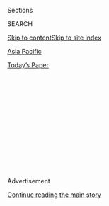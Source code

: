 <div id="app">

<div>

<div>

<div>

<div class="NYTAppHideMasthead css-1q2w90k e1suatyy0">

<div class="section css-ui9rw0 e1suatyy2">

<div class="css-eph4ug er09x8g0">

<div class="css-6n7j50">

</div>

<span class="css-1dv1kvn">Sections</span>

<div class="css-10488qs">

<span class="css-1dv1kvn">SEARCH</span>

</div>

[Skip to content](#site-content)[Skip to site index](#site-index)

</div>

<div id="masthead-section-label" class="css-1wr3we4 eaxe0e00">

[Asia
Pacific](https://www.nytimes.com/section/world/asia)

</div>

<div class="css-10698na e1huz5gh0">

</div>

</div>

<div id="masthead-bar-one" class="section hasLinks css-15hmgas e1csuq9d3">

<div class="css-uqyvli e1csuq9d0">

</div>

<div class="css-1uqjmks e1csuq9d1">

</div>

<div class="css-9e9ivx">

[](https://myaccount.nytimes.com/auth/login?response_type=cookie&client_id=vi)

</div>

<div class="css-1bvtpon e1csuq9d2">

[Today’s
Paper](https://www.nytimes.com/section/todayspaper)

</div>

</div>

</div>

</div>

<div data-aria-hidden="false">

<div id="site-content" data-role="main">

<div>

<div class="css-1aor85t" style="opacity:0.000000001;z-index:-1;visibility:hidden">

<div class="css-1hqnpie">

<div class="css-epjblv">

<span class="css-17xtcya">[Asia
Pacific](/section/world/asia)</span><span class="css-x15j1o">|</span><span class="css-fwqvlz">China
and India Brawl at 14,000 Feet Along the
Border</span>

</div>

<div class="css-k008qs">

<div class="css-1iwv8en">

<span class="css-18z7m18"></span>

<div>

</div>

</div>

<span class="css-1n6z4y">https://nyti.ms/2ySscR2</span>

<div class="css-1705lsu">

<div class="css-4xjgmj">

<div class="css-4skfbu" data-role="toolbar" data-aria-label="Social Media Share buttons, Save button, and Comments Panel with current comment count" data-testid="share-tools">

  - 
  - 
  - 
  - 
    
    <div class="css-6n7j50">
    
    </div>

  - 

</div>

</div>

</div>

</div>

</div>

</div>

<div id="NYT_TOP_BANNER_REGION" class="css-13pd83m">

</div>

<div id="top-wrapper" class="css-1sy8kpn">

<div id="top-slug" class="css-l9onyx">

Advertisement

</div>

[Continue reading the main
story](#after-top)

<div class="ad top-wrapper" style="text-align:center;height:100%;display:block;min-height:250px">

<div id="top" class="place-ad" data-position="top" data-size-key="top">

</div>

</div>

<div id="after-top">

</div>

</div>

<div>

<div id="sponsor-wrapper" class="css-1hyfx7x">

<div id="sponsor-slug" class="css-19vbshk">

Supported by

</div>

[Continue reading the main
story](#after-sponsor)

<div id="sponsor" class="ad sponsor-wrapper" style="text-align:center;height:100%;display:block">

</div>

<div id="after-sponsor">

</div>

</div>

<div class="css-186x18t">

</div>

<div class="css-1vkm6nb ehdk2mb0">

# China and India Brawl at 14,000 Feet Along the Border

</div>

As China projects its power across Asia, and along the disputed
India-China border in the Himalayas, India is feeling surrounded. Both
sides insist they don’t want a war, but thousands of troops have been
sent.

<div class="css-79elbk" data-testid="photoviewer-wrapper">

<div class="css-z3e15g" data-testid="photoviewer-wrapper-hidden">

</div>

<div class="css-1a48zt4 ehw59r15" data-testid="photoviewer-children">

![<span class="css-16f3y1r e13ogyst0" data-aria-hidden="true">An Indian
military officer on patrol in Ladakh, India, in
August.</span><span class="css-cnj6d5 e1z0qqy90" itemprop="copyrightHolder"><span class="css-1ly73wi e1tej78p0">Credit...</span><span><span>Paula
Bronstein/Getty
Images</span></span></span>](https://static01.nyt.com/images/2020/05/31/world/30india-china-border-top/merlin_160161276_6aa98d55-c96e-454d-aebe-41cd311cc0a1-articleLarge.jpg?quality=75&auto=webp&disable=upscale)

</div>

</div>

<div class="css-18e8msd">

<div class="css-pdw9fk epjyd6m0">

<div class="css-1txwxcy ey68jwv0" data-aria-hidden="true">

[![Jeffrey
Gettleman](https://static01.nyt.com/images/2018/10/10/multimedia/author-jeffrey-gettleman/author-jeffrey-gettleman-thumbLarge.png
"Jeffrey Gettleman")](https://www.nytimes.com/by/jeffrey-gettleman)[![Steven
Lee
Myers](https://static01.nyt.com/images/2018/10/15/multimedia/author-steven-lee-myers/author-steven-lee-myers-thumbLarge.png
"Steven Lee Myers")](https://www.nytimes.com/by/steven-lee-myers)

</div>

<div class="css-1baulvz">

By [<span class="css-1baulvz" itemprop="name">Jeffrey
Gettleman</span>](https://www.nytimes.com/by/jeffrey-gettleman) and
[<span class="css-1baulvz last-byline" itemprop="name">Steven Lee
Myers</span>](https://www.nytimes.com/by/steven-lee-myers)

</div>

</div>

  - 
    
    <div class="css-ld3wwf e16638kd2">
    
    Published May 30, 2020Updated July 11,
    2020
    
    </div>

  - 
    
    <div class="css-4xjgmj">
    
    <div class="css-pvvomx" data-role="toolbar" data-aria-label="Social Media Share buttons, Save button, and Comments Panel with current comment count" data-testid="share-tools">
    
      - 
      - 
      - 
      - 
        
        <div class="css-6n7j50">
        
        </div>
    
      - 
    
    </div>
    
    </div>

</div>

<div class="css-mdjrty">

[阅读简体中文版](https://cn.nytimes.com/world/20200603/india-china-border/ "Read in Simplified Chinese")[閱讀繁體中文版](https://cn.nytimes.com/world/20200603/india-china-border/zh-hant "Read in Traditional Chinese")

</div>

</div>

<div class="section meteredContent css-1r7ky0e" name="articleBody" itemprop="articleBody">

<div class="css-1fanzo5 StoryBodyCompanionColumn">

<div class="css-53u6y8">

NEW DELHI — High in the Himalayas, an enormous fistfight erupted in
early May between the soldiers of [China and
India](https://www.nytimes.com/2020/06/18/world/asia/india-china-border.html).
Brawls at 14,000 feet along their inhospitable and disputed frontier are
not terribly unusual, but what happened next was.

A few days later, Chinese troops confronted Indian soldiers again, this
time at several other remote border points in the Himalayas, some more
than 1,000 miles apart. Since then both armies have rushed in thousands
of reinforcements. Indian analysts say that China has beefed up its
forces with dump trucks, excavators, troop carriers, artillery and
armored vehicles and that China is now occupying Indian territory.

No shots have been fired, as the de facto border code dictates, but the
soldiers have fought fiercely with rocks, wooden clubs and their hands
in a handful of clashes. In one melee at the glacial lake Pangong Tso,
several Indian troops were hurt badly enough that they had to be
evacuated by helicopter, and Indian analysts said Chinese troops were
injured as well.

</div>

</div>

<div class="css-1fanzo5 StoryBodyCompanionColumn">

<div class="css-53u6y8">

Nobody thinks China and India are about to go to war. But the escalating
buildup has turned into their most serious confrontation since 2017 and
may be a sign of more trouble to come as the world’s two most populous
countries increasingly bump up against each other in one of the bleakest
and most remote borderlands on
earth.

</div>

</div>

<div id="china-india-border-map" class="section interactive-content interactive-size-scoop css-1yis4ty" data-id="100000007165222">

<div class="css-17ih8de interactive-body" data-sourceid="100000007165222">

<div id="g-india_china_conflicts-box" class="ai2html">

<div id="g-india_china_conflicts-1200" class="g-artboard" style="width:1200px; height:845px;" data-aspect-ratio="1.42" data-min-width="1200">

<div style="">

</div>

![](data:image/gif;base64,R0lGODlhCgAKAIAAAB8fHwAAACH5BAEAAAAALAAAAAAKAAoAAAIIhI+py+0PYysAOw==)

<div id="g-ai0-1" class="g-disputed_label g-aiAbs" style="top:5.5621%;left:33.9829%;width:12.6667%;">

Line of
Actual

Control

</div>

<div id="g-ai0-2" class="g-country_labels g-aiAbs g-aiPointText" style="top:6.8931%;margin-top:-8.2px;left:92.5532%;margin-left:-34px;width:68px;">

CHINA

</div>

<div id="g-ai0-3" class="g-country_labels g-aiAbs g-aiPointText" style="top:9.4967%;margin-top:-8.2px;left:82.296%;margin-left:-46.5px;width:93px;">

PAKISTAN

</div>

<div id="g-ai0-4" class="g-conflict_labels g-aiAbs g-aiPointText" style="top:9.8537%;margin-top:-9.3px;left:14.4754%;margin-left:-82px;width:164px;">

Diamer Bhasha
dam

</div>

<div id="g-ai0-5" class="g-country_labels g-aiAbs g-aiPointText" style="top:11.1625%;margin-top:-10.3px;left:27.9222%;margin-left:-38px;width:76px;">

CHINA

</div>

<div id="g-ai0-6" class="g-country_labels g-aiAbs g-aiPointText" style="transform: matrix(0.9276,0.3737,-0.3737,0.9276,0,0);transform-origin: 50% 56.0629385120933%;-webkit-transform: matrix(0.9276,0.3737,-0.3737,0.9276,0,0);-webkit-transform-origin: 50% 56.0629385120933%;-ms-transform: matrix(0.9276,0.3737,-0.3737,0.9276,0,0);-ms-transform-origin: 50% 56.0629385120933%;top:12.3369%;margin-top:-8.2px;left:92.0154%;margin-left:-34.5px;width:69px;">

NEPAL

</div>

<div id="g-ai0-7" class="g-label-test g-aiAbs g-aiPointText" style="top:16.7201%;margin-top:-27.3px;left:23.0335%;margin-left:-81.5px;width:163px;">

GILGIT-

BALTISTAN

Controlled by
Pakistan

</div>

<div id="g-ai0-8" class="g-country_labels g-aiAbs g-aiPointText" style="top:16.479%;margin-top:-9.2px;left:89.6147%;margin-left:-55px;width:110px;">

Area of
detail

</div>

<div id="g-ai0-9" class="g-disputed_label g-aiAbs g-aiPointText" style="top:17.7846%;margin-top:-19.3px;left:49.4587%;width:155px;">

Disputed borders

or cease-fire
lines

</div>

<div id="g-ai0-10" class="g-country_labels g-aiAbs g-aiPointText" style="top:18.8548%;margin-top:-10.3px;left:41.2601%;margin-left:-38px;width:76px;">

CHINA

</div>

<div id="g-ai0-11" class="g-country_labels g-aiAbs g-aiPointText" style="top:21.2126%;margin-top:-8.2px;left:87.2177%;margin-left:-31.5px;width:63px;">

INDIA

</div>

<div id="g-ai0-12" class="g-conflict_labels g-aiAbs g-aiPointText" style="top:22.7531%;margin-top:-10.3px;left:37.2921%;width:119px;">

Galwan
Valley

</div>

<div id="g-ai0-13" class="g-_Layer_ g-aiAbs g-aiPointText" style="top:27.4893%;margin-top:-9.3px;left:24.26%;margin-left:-70px;width:140px;">

Controlled by
India

</div>

<div id="g-ai0-14" class="g-water_labels g-aiAbs g-aiPointText" style="top:29.4154%;margin-top:-14.6px;left:94.2305%;margin-left:-28px;width:56px;">

Bay
of

Bengal

</div>

<div id="g-ai0-15" class="g-conflict_labels g-aiAbs g-aiPointText" style="top:31.7472%;margin-top:-9.3px;left:40.7122%;width:110px;">

Pangong
Tso

</div>

<div id="g-ai0-16" class="g-water_labels g-aiAbs g-aiPointText" style="top:32.6106%;margin-top:-14.6px;left:81.8754%;margin-left:-31px;width:62px;">

Arabian

Sea

</div>

<div id="g-ai0-17" class="g-country_labels g-aiAbs g-aiPointText" style="top:33.2846%;margin-top:-18.3px;left:21.6389%;margin-left:-71px;width:142px;">

JAMMU

AND
KASHMIR

</div>

<div id="g-ai0-18" class="g-country_labels g-aiAbs g-aiPointText" style="top:32.2195%;margin-top:-9.3px;left:33.8162%;margin-left:-44.5px;width:89px;">

LADAKH

</div>

<div id="g-ai0-19" class="g-country_labels g-aiAbs g-aiPointText" style="top:38.1447%;margin-top:-10.3px;left:61.6368%;margin-left:-38px;width:76px;">

CHINA

</div>

<div id="g-ai0-20" class="g-country_labels g-aiAbs g-aiPointText" style="top:39.5649%;margin-top:-10.3px;left:42.324%;margin-left:-34.5px;width:69px;">

CHINA

</div>

<div id="g-ai0-21" class="g-country_labels g-aiAbs g-aiPointText" style="top:45.482%;margin-top:-10.3px;left:7.248%;margin-left:-53px;width:106px;">

PAKISTAN

</div>

<div id="g-ai0-22" class="g-conflict_labels g-aiAbs g-aiPointText" style="top:58.4927%;margin-top:-18.3px;left:50.6051%;margin-left:-41px;width:82px;">

Lipulekh

Pass

</div>

<div id="g-ai0-23" class="g-country_labels g-aiAbs g-aiPointText" style="top:70.5708%;margin-top:-10.3px;left:31.3018%;margin-left:-35px;width:70px;">

INDIA

</div>

<div id="g-ai0-24" class="g-conflict_labels g-aiAbs g-aiPointText" style="top:77.3093%;margin-top:-9.3px;left:90.991%;margin-left:-39.5px;width:79px;">

Naku
La

</div>

<div id="g-ai0-25" class="g-country_labels g-aiAbs g-aiPointText" style="top:79.6832%;margin-top:-10.3px;left:66.5271%;margin-left:-38.5px;width:77px;">

NEPAL

</div>

<div id="g-ai0-26" class="g-country_labels g-aiAbs g-aiPointText" style="top:86.9022%;margin-top:-10.3px;left:96.7575%;margin-left:-46.5px;width:93px;">

BHUTAN

</div>

<div id="g-ai0-27" class="g-country_labels g-aiAbs g-aiPointText" style="top:94.9494%;margin-top:-10.3px;left:2.4509%;width:93px;">

100
miles

</div>

<div id="g-ai0-28" class="g-country_labels g-aiAbs g-aiPointText" style="top:97.7897%;margin-top:-10.3px;left:93.932%;margin-left:-69.5px;width:139px;">

BANGLADESH

</div>

</div>

<div id="g-india_china_conflicts-900" class="g-artboard" style="width:900px; height:633.750000000007px;" data-aspect-ratio="1.42" data-min-width="900" data-max-width="1199">

<div style="">

</div>

![](data:image/gif;base64,R0lGODlhCgAKAIAAAB8fHwAAACH5BAEAAAAALAAAAAAKAAoAAAIIhI+py+0PYysAOw==)

<div id="g-ai1-1" class="g-disputed_label g-aiAbs" style="top:2.3669%;left:33.6819%;width:16.8889%;">

Line of
Actual

Control

</div>

<div id="g-ai1-2" class="g-conflict_labels g-aiAbs g-aiPointText" style="top:9.4302%;margin-top:-9.8px;left:14.5745%;margin-left:-82px;width:164px;">

Diamer Bhasha
dam

</div>

<div id="g-ai1-3" class="g-country_labels_copy g-aiAbs g-aiPointText" style="top:9.1909%;margin-top:-8.2px;left:90.0581%;margin-left:-34px;width:68px;">

CHINA

</div>

<div id="g-ai1-4" class="g-country_labels g-aiAbs g-aiPointText" style="top:10.8506%;margin-top:-8.8px;left:27.9905%;margin-left:-33.5px;width:67px;">

CHINA

</div>

<div id="g-ai1-5" class="g-country_labels_copy g-aiAbs g-aiPointText" style="top:12.6622%;margin-top:-8.2px;left:76.3819%;margin-left:-46.5px;width:93px;">

PAKISTAN

</div>

<div id="g-ai1-6" class="g-label-test g-aiAbs g-aiPointText" style="top:16.5093%;margin-top:-21.6px;left:23.4336%;margin-left:-67.5px;width:135px;">

GILGIT-

BALTISTAN

Controlled by
Pakistan

</div>

<div id="g-ai1-7" class="g-country_labels_copy g-aiAbs g-aiPointText" style="transform: matrix(0.9276,0.3737,-0.3737,0.9276,0,0);transform-origin: 50% 56.0627590290112%;-webkit-transform: matrix(0.9276,0.3737,-0.3737,0.9276,0,0);-webkit-transform-origin: 50% 56.0627590290112%;-ms-transform: matrix(0.9276,0.3737,-0.3737,0.9276,0,0);-ms-transform-origin: 50% 56.0627590290112%;top:16.4492%;margin-top:-8.2px;left:89.3409%;margin-left:-34.5px;width:69px;">

NEPAL

</div>

<div id="g-ai1-8" class="g-disputed_label g-aiAbs" style="top:14.8323%;left:49.1439%;width:14.3333%;">

Disputed borders

or cease-fire
lines

</div>

<div id="g-ai1-9" class="g-country_labels g-aiAbs g-aiPointText" style="top:18.5823%;margin-top:-8.8px;left:41.2666%;margin-left:-33.5px;width:67px;">

CHINA

</div>

<div id="g-ai1-10" class="g-country_labels_copy g-aiAbs g-aiPointText" style="top:21.972%;margin-top:-9.2px;left:86.1401%;margin-left:-55px;width:110px;">

Area of
detail

</div>

<div id="g-ai1-11" class="g-conflict_labels g-aiAbs g-aiPointText" style="top:22.369%;margin-top:-9.8px;left:37.2827%;width:119px;">

Galwan
Valley

</div>

<div id="g-ai1-12" class="g-_Layer_ g-aiAbs g-aiPointText" style="top:27.176%;margin-top:-7.2px;left:24.555%;margin-left:-58.5px;width:117px;">

Controlled by
India

</div>

<div id="g-ai1-13" class="g-country_labels_copy g-aiAbs g-aiPointText" style="top:28.2836%;margin-top:-8.2px;left:82.9441%;margin-left:-31.5px;width:63px;">

INDIA

</div>

<div id="g-ai1-14" class="g-conflict_labels g-aiAbs g-aiPointText" style="top:31.2053%;margin-top:-9.8px;left:40.6868%;width:110px;">

Pangong
Tso

</div>

<div id="g-ai1-15" class="g-country_labels g-aiAbs g-aiPointText" style="top:33.0421%;margin-top:-14.4px;left:22.3929%;margin-left:-59px;width:118px;">

JAMMU

AND
KASHMIR

</div>

<div id="g-ai1-16" class="g-country_labels g-aiAbs g-aiPointText" style="top:31.906%;margin-top:-7.2px;left:33.734%;margin-left:-37.5px;width:75px;">

LADAKH

</div>

<div id="g-ai1-17" class="g-country_labels g-aiAbs g-aiPointText" style="top:37.8328%;margin-top:-8.8px;left:61.5485%;margin-left:-33.5px;width:67px;">

CHINA

</div>

<div id="g-ai1-18" class="g-water_labels_copy g-aiAbs g-aiPointText" style="top:39.2204%;margin-top:-14.6px;left:92.2946%;margin-left:-28px;width:56px;">

Bay
of

Bengal

</div>

<div id="g-ai1-19" class="g-country_labels g-aiAbs g-aiPointText" style="top:39.0952%;margin-top:-8.8px;left:42.3901%;margin-left:-33.5px;width:67px;">

CHINA

</div>

<div id="g-ai1-20" class="g-water_labels_copy g-aiAbs g-aiPointText" style="top:43.4809%;margin-top:-14.6px;left:75.8211%;margin-left:-31px;width:62px;">

Arabian

Sea

</div>

<div id="g-ai1-21" class="g-country_labels g-aiAbs g-aiPointText" style="top:46.1958%;margin-top:-8.8px;left:9.8635%;margin-left:-45.5px;width:91px;">

PAKISTAN

</div>

<div id="g-ai1-22" class="g-conflict_labels g-aiAbs g-aiPointText" style="top:57.3355%;margin-top:-19.4px;left:50.7258%;margin-left:-41px;width:82px;">

Lipulekh

Pass

</div>

<div id="g-ai1-23" class="g-country_labels g-aiAbs g-aiPointText" style="top:68.4443%;margin-top:-8.8px;left:31.3513%;margin-left:-31px;width:62px;">

INDIA

</div>

<div id="g-ai1-24" class="g-conflict_labels g-aiAbs g-aiPointText" style="top:76.6491%;margin-top:-9.8px;left:90.7294%;margin-left:-39.5px;width:79px;">

Naku
La

</div>

<div id="g-ai1-25" class="g-country_labels g-aiAbs g-aiPointText" style="top:78.7007%;margin-top:-8.8px;left:66.1463%;margin-left:-34px;width:68px;">

NEPAL

</div>

<div id="g-ai1-26" class="g-country_labels g-aiAbs g-aiPointText" style="top:86.2747%;margin-top:-8.8px;left:96.391%;margin-left:-40px;width:80px;">

BHUTAN

</div>

<div id="g-ai1-27" class="g-country_labels g-aiAbs g-aiPointText" style="top:94.398%;margin-top:-8.2px;left:2.6031%;width:77px;">

100
miles

</div>

<div id="g-ai1-28" class="g-country_labels g-aiAbs g-aiPointText" style="top:97.1622%;margin-top:-8.8px;left:93.33%;margin-left:-59.5px;width:119px;">

BANGLADESH

</div>

</div>

<div id="g-india_china_conflicts-600" class="g-artboard" style="width:600px; height:422.500000000009px;" data-aspect-ratio="1.42" data-min-width="600" data-max-width="899">

<div style="">

</div>

![](data:image/gif;base64,R0lGODlhCgAKAIAAAB8fHwAAACH5BAEAAAAALAAAAAAKAAoAAAIIhI+py+0PYysAOw==)

<div id="g-ai2-1" class="g-disputed_label g-aiAbs" style="top:2.3669%;left:31.3426%;width:25.3333%;">

Line of
Actual

Control

</div>

<div id="g-ai2-2" class="g-conflict_labels g-aiAbs g-aiPointText" style="top:6.2046%;margin-top:-14.2px;left:9.8891%;margin-left:-46px;width:92px;">

Diamer

Bhasha
dam

</div>

<div id="g-ai2-3" class="g-country_labels g-aiAbs g-aiPointText" style="top:9.412%;margin-top:-8.8px;left:26.1982%;margin-left:-32px;width:64px;">

CHINA

</div>

<div id="g-ai2-4" class="g-country_labels_copy_2 g-aiAbs g-aiPointText" style="top:9.7491%;margin-top:-6.2px;left:90.4451%;margin-left:-27px;width:54px;">

CHINA

</div>

<div id="g-ai2-5" class="g-country_labels g-aiAbs g-aiPointText" style="top:15.5332%;margin-top:-21.6px;left:18.5432%;margin-left:-67.5px;width:135px;">

GILGIT-

BALTISTAN

Controlled by
Pakistan

</div>

<div id="g-ai2-6" class="g-country_labels_copy_2 g-aiAbs g-aiPointText" style="top:12.826%;margin-top:-6.2px;left:76.3589%;margin-left:-35.5px;width:71px;">

PAKISTAN

</div>

<div id="g-ai2-7" class="g-disputed_label g-aiAbs g-aiPointText" style="top:17.7548%;margin-top:-16px;left:48.9338%;width:124px;">

Disputed borders

or cease-fire
lines

</div>

<div id="g-ai2-8" class="g-country_labels_copy_2 g-aiAbs g-aiPointText" style="transform: matrix(0.9276,0.3737,-0.3737,0.9276,0,0);transform-origin: 50% 58.0776208882228%;-webkit-transform: matrix(0.9276,0.3737,-0.3737,0.9276,0,0);-webkit-transform-origin: 50% 58.0776208882228%;-ms-transform: matrix(0.9276,0.3737,-0.3737,0.9276,0,0);-ms-transform-origin: 50% 58.0776208882228%;top:17.0864%;margin-top:-6.2px;left:89.7579%;margin-left:-27.5px;width:55px;">

NEPAL

</div>

<div id="g-ai2-9" class="g-country_labels g-aiAbs g-aiPointText" style="top:18.4061%;margin-top:-8.8px;left:40.0124%;margin-left:-32px;width:64px;">

CHINA

</div>

<div id="g-ai2-10" class="g-country_labels_copy_2 g-aiAbs g-aiPointText" style="top:22.7726%;margin-top:-8.2px;left:86.0954%;margin-left:-49px;width:98px;">

Area of
detail

</div>

<div id="g-ai2-11" class="g-conflict_labels g-aiAbs g-aiPointText" style="top:22.7726%;margin-top:-8.2px;left:35.7167%;width:100px;">

Galwan
Valley

</div>

<div id="g-ai2-12" class="g-_Layer_ g-aiAbs g-aiPointText" style="top:27.0362%;margin-top:-7.2px;left:21.6658%;margin-left:-58.5px;width:117px;">

Controlled by
India

</div>

<div id="g-ai2-13" class="g-country_labels_copy_2 g-aiAbs g-aiPointText" style="top:28.684%;margin-top:-6.2px;left:82.9425%;margin-left:-25px;width:50px;">

INDIA

</div>

<div id="g-ai2-14" class="g-country_labels g-aiAbs g-aiPointText" style="top:32.2377%;margin-top:-7.2px;left:31.0396%;margin-left:-37.5px;width:75px;">

LADAKH

</div>

<div id="g-ai2-15" class="g-country_labels g-aiAbs g-aiPointText" style="top:34.1785%;margin-top:-14.4px;left:17.4641%;margin-left:-59px;width:118px;">

JAMMU

AND
KASHMIR

</div>

<div id="g-ai2-16" class="g-conflict_labels g-aiAbs g-aiPointText" style="top:33.1868%;margin-top:-8.2px;left:39.5578%;width:94px;">

Pangong
Tso

</div>

<div id="g-ai2-17" class="g-water_labels_copy_2 g-aiAbs g-aiPointText" style="top:40.3082%;margin-top:-10.3px;left:92.4214%;margin-left:-22.5px;width:45px;">

Bay
of

Bengal

</div>

<div id="g-ai2-18" class="g-country_labels g-aiAbs g-aiPointText" style="top:40.4179%;margin-top:-8.8px;left:56.7345%;margin-left:-32px;width:64px;">

CHINA

</div>

<div id="g-ai2-19" class="g-country_labels g-aiAbs g-aiPointText" style="top:41.7153%;margin-top:-8.2px;left:41.2759%;margin-left:-30.5px;width:61px;">

CHINA

</div>

<div id="g-ai2-20" class="g-water_labels_copy_2 g-aiAbs g-aiPointText" style="top:44.5686%;margin-top:-10.3px;left:75.4598%;margin-left:-24.5px;width:49px;">

Arabian

Sea

</div>

<div id="g-ai2-21" class="g-country_labels g-aiAbs g-aiPointText" style="top:45.8617%;margin-top:-8.8px;left:6.7117%;margin-left:-43px;width:86px;">

PAKISTAN

</div>

<div id="g-ai2-22" class="g-conflict_labels g-aiAbs g-aiPointText" style="top:62.2519%;margin-top:-16px;left:50.7368%;margin-left:-35.5px;width:71px;">

Lipulekh

Pass

</div>

<div id="g-ai2-23" class="g-country_labels g-aiAbs g-aiPointText" style="top:74.7374%;margin-top:-8.8px;left:28.3235%;margin-left:-29.5px;width:59px;">

INDIA

</div>

<div id="g-ai2-24" class="g-conflict_labels g-aiAbs g-aiPointText" style="top:83.1277%;margin-top:-8.2px;left:94.3305%;margin-left:-34px;width:68px;">

Naku
La

</div>

<div id="g-ai2-25" class="g-country_labels g-aiAbs g-aiPointText" style="top:86.8084%;margin-top:-8.8px;left:68.5866%;margin-left:-32.5px;width:65px;">

NEPAL

</div>

<div id="g-ai2-26" class="g-country_labels g-aiAbs g-aiPointText" style="top:94.7285%;margin-top:-7.2px;left:2.0101%;width:72px;">

100
miles

</div>

</div>

<div id="g-india_china_conflicts-460" class="g-artboard" style="width:460px; height:428.451402361268px;" data-aspect-ratio="1.074" data-min-width="460" data-max-width="599">

<div style="">

</div>

![](data:image/gif;base64,R0lGODlhCgAKAIAAAB8fHwAAACH5BAEAAAAALAAAAAAKAAoAAAIIhI+py+0PYysAOw==)

<div id="g-ai3-1" class="g-disputed_label g-aiAbs" style="top:2.334%;left:28.9781%;width:33.0435%;">

Line of
Actual

Control

</div>

<div id="g-ai3-2" class="g-country_labels_copy_3 g-aiAbs g-aiPointText" style="top:6.1216%;margin-top:-7.2px;left:90.6167%;margin-left:-32px;width:64px;">

CHINA

</div>

<div id="g-ai3-3" class="g-country_labels g-aiAbs g-aiPointText" style="top:8.5678%;margin-top:-6.7px;left:22.1925%;margin-left:-26.5px;width:53px;">

CHINA

</div>

<div id="g-ai3-4" class="g-country_labels g-aiAbs" style="top:9.3359%;left:16.4909%;margin-left:-13.2609%;width:26.5217%;">

GILGIT-

BALTISTAN

Controlled by
Pakistan

</div>

<div id="g-ai3-5" class="g-key_numbers g-aiAbs g-aiPointText" style="top:12.8832%;margin-top:-7.2px;left:6.3485%;width:29px;">

1

</div>

<div id="g-ai3-6" class="g-disputed_label g-aiAbs g-aiPointText" style="bottom:81.1812%;left:47.921%;width:116px;">

Disputed borders

or cease-fire
lines

</div>

<div id="g-ai3-7" class="g-country_labels_copy_3 g-aiAbs g-aiPointText" style="top:16.1508%;margin-top:-7.2px;left:86.893%;margin-left:-46px;width:92px;">

Area of
detail

</div>

<div id="g-ai3-8" class="g-country_labels g-aiAbs g-aiPointText" style="top:16.27%;margin-top:-6.7px;left:38.0843%;margin-left:-26.5px;width:53px;">

CHINA

</div>

<div id="g-ai3-9" class="g-key_numbers g-aiAbs g-aiPointText" style="top:19.4184%;margin-top:-7.2px;left:32.5391%;width:29px;">

2

</div>

<div id="g-ai3-10" class="g-country_labels_copy_3 g-aiAbs g-aiPointText" style="top:21.7593%;margin-top:-7.2px;left:83.8665%;margin-left:-30px;width:60px;">

INDIA

</div>

<div id="g-ai3-11" class="g-_Layer_ g-aiAbs g-aiPointText" style="top:23.1598%;margin-top:-7.2px;left:20.6511%;margin-left:-58.5px;width:117px;">

Controlled by
India

</div>

<div id="g-ai3-12" class="g-country_labels g-aiAbs g-aiPointText" style="top:27.3553%;margin-top:-7.2px;left:28.7473%;margin-left:-37.5px;width:75px;">

LADAKH

</div>

<div id="g-ai3-13" class="g-key_numbers g-aiAbs g-aiPointText" style="top:27.5873%;margin-top:-7.2px;left:35.8214%;width:29px;">

3

</div>

<div id="g-ai3-14" class="g-country_labels g-aiAbs g-aiPointText" style="top:29.2692%;margin-top:-14.4px;left:14.301%;margin-left:-59px;width:118px;">

JAMMU

AND
KASHMIR

</div>

<div id="g-ai3-15" class="g-water_labels_copy_3 g-aiAbs g-aiPointText" style="top:28.553%;margin-top:-7.3px;left:92.9868%;margin-left:-19.5px;width:39px;">

Bay
of

Bengal

</div>

<div id="g-ai3-16" class="g-water_labels_copy_3 g-aiAbs g-aiPointText" style="top:31.8206%;margin-top:-7.3px;left:76.7353%;margin-left:-21px;width:42px;">

Arabian

Sea

</div>

<div id="g-ai3-17" class="g-country_labels g-aiAbs g-aiPointText" style="top:33.0747%;margin-top:-6.7px;left:61.5775%;margin-left:-26.5px;width:53px;">

CHINA

</div>

<div id="g-ai3-18" class="g-country_labels g-aiAbs g-aiPointText" style="top:34.2417%;margin-top:-6.7px;left:39.3857%;margin-left:-26.5px;width:53px;">

CHINA

</div>

<div id="g-ai3-19" class="g-country_labels g-aiAbs g-aiPointText" style="top:37.7427%;margin-top:-6.7px;left:6.356%;margin-left:-34.5px;width:69px;">

PAKISTAN

</div>

<div id="g-ai3-20" class="g-key_numbers g-aiAbs g-aiPointText" style="top:53.2612%;margin-top:-7.2px;left:48.3365%;width:29px;">

4

</div>

<div id="g-ai3-21" class="g-country_labels g-aiAbs g-aiPointText" style="top:59.9155%;margin-top:-6.7px;left:26.0776%;margin-left:-24.5px;width:49px;">

INDIA

</div>

<div id="g-ai3-22" class="g-key_numbers g-aiAbs g-aiPointText" style="top:69.1323%;margin-top:-7.2px;left:94.6011%;width:29px;">

5

</div>

<div id="g-ai3-23" class="g-country_labels g-aiAbs g-aiPointText" style="top:70.1851%;margin-top:-6.7px;left:67.3318%;margin-left:-26.5px;width:53px;">

NEPAL

</div>

<div id="g-ai3-24" class="g-scale g-aiAbs g-aiPointText" style="top:72.6402%;margin-top:-7.2px;left:7.7477%;margin-left:-36px;width:72px;">

100
miles

</div>

<div id="g-ai3-25" class="g-key_numbers g-aiAbs g-aiPointText" style="top:84.0698%;margin-top:-7.2px;left:7.2354%;margin-left:-14.5px;width:29px;">

1

</div>

<div id="g-ai3-26" class="g-key_numbers g-aiAbs g-aiPointText" style="top:84.0698%;margin-top:-7.2px;left:26.3659%;margin-left:-14.5px;width:29px;">

2

</div>

<div id="g-ai3-27" class="g-key_numbers g-aiAbs g-aiPointText" style="top:84.0698%;margin-top:-7.2px;left:45.4963%;margin-left:-14.5px;width:29px;">

3

</div>

<div id="g-ai3-28" class="g-key_numbers g-aiAbs g-aiPointText" style="top:84.0698%;margin-top:-7.2px;left:64.6268%;margin-left:-14.5px;width:29px;">

4

</div>

<div id="g-ai3-29" class="g-key_numbers g-aiAbs g-aiPointText" style="top:84.0698%;margin-top:-7.2px;left:83.7572%;margin-left:-14.5px;width:29px;">

5

</div>

<div id="g-ai3-30" class="g-number_markers g-aiAbs" style="top:87.2911%;left:5.4433%;width:18.0435%;">

Diamer Bhasha
dam

</div>

<div id="g-ai3-31" class="g-number_markers g-aiAbs" style="top:87.2911%;left:24.1643%;width:13.0435%;">

Galwan
Valley

</div>

<div id="g-ai3-32" class="g-number_markers g-aiAbs" style="top:87.2911%;left:43.3834%;width:11.5217%;">

Pangong
Tso

</div>

<div id="g-ai3-33" class="g-number_markers g-aiAbs" style="top:87.2911%;left:62.5599%;width:15.4348%;">

Lipulekh
Pass

</div>

<div id="g-ai3-34" class="g-number_markers g-aiAbs" style="top:87.2911%;left:81.9268%;width:10%;">

Naku
La

</div>

</div>

<div id="g-india_china_conflicts-330" class="g-artboard" style="max-width: 280px;max-height: 681px" data-aspect-ratio="0.411" data-min-width="0" data-max-width="459">

<div style="padding: 0 0 243.0652% 0;">

</div>

![](data:image/gif;base64,R0lGODlhCgAKAIAAAB8fHwAAACH5BAEAAAAALAAAAAAKAAoAAAIIhI+py+0PYysAOw==)

<div id="g-ai4-1" class="g-country_labels g-aiAbs g-aiPointText" style="top:1.8937%;margin-top:-6.2px;left:27.5637%;width:50px;">

CHINA

</div>

<div id="g-ai4-2" class="g-disputed_label g-aiAbs g-aiPointText" style="bottom:94.2563%;left:50.9604%;width:116px;">

Disputed borders

or cease-fire
lines

</div>

<div id="g-ai4-3" class="g-key_numbers g-aiAbs g-aiPointText" style="top:4.0142%;margin-top:-7.2px;left:7.2495%;width:29px;">

1

</div>

<div id="g-ai4-4" class="g-label-test g-aiAbs" style="top:3.8648%;left:18.1479%;margin-left:-10.303%;width:20.6061%;">

Ctrl. by
Pakistan

</div>

<div id="g-ai4-5" class="g-country_labels g-aiAbs g-aiPointText" style="top:5.2598%;margin-top:-6.2px;left:38.9315%;margin-left:-25px;width:50px;">

CHINA

</div>

<div id="g-ai4-6" class="g-key_numbers g-aiAbs g-aiPointText" style="top:7.5049%;margin-top:-7.2px;left:31.5197%;width:29px;">

2

</div>

<div id="g-ai4-7" class="g-key_numbers g-aiAbs g-aiPointText" style="top:10.123%;margin-top:-7.2px;left:37.4241%;margin-left:-14.5px;width:29px;">

3

</div>

<div id="g-ai4-8" class="g-label-test g-aiAbs" style="top:9.7243%;left:22.3218%;margin-left:-13.0303%;width:26.0606%;">

Ctrl. by
India

</div>

<div id="g-ai4-9" class="g-country_labels g-aiAbs g-aiPointText" style="top:12.366%;margin-top:-6.2px;left:63.1831%;margin-left:-25px;width:50px;">

CHINA

</div>

<div id="g-ai4-10" class="g-country_labels g-aiAbs g-aiPointText" style="top:12.7401%;margin-top:-6.2px;left:40.5612%;margin-left:-25px;width:50px;">

CHINA

</div>

<div id="g-ai4-11" class="g-country_labels g-aiAbs g-aiPointText" style="top:13.9868%;margin-top:-6.2px;left:8.4639%;margin-left:-32.5px;width:65px;">

PAKISTAN

</div>

<div id="g-ai4-12" class="g-key_numbers g-aiAbs g-aiPointText" style="top:20.5953%;margin-top:-7.2px;left:50.172%;margin-left:-14.5px;width:29px;">

4

</div>

<div id="g-ai4-13" class="g-country_labels g-aiAbs g-aiPointText" style="top:22.7137%;margin-top:-6.2px;left:26.9378%;margin-left:-23px;width:46px;">

INDIA

</div>

<div id="g-ai4-14" class="g-country_labels g-aiAbs g-aiPointText" style="top:26.2045%;margin-top:-6.2px;left:69.1783%;margin-left:-25.5px;width:51px;">

NEPAL

</div>

<div id="g-ai4-15" class="g-key_numbers g-aiAbs g-aiPointText" style="top:26.5795%;margin-top:-7.2px;left:96.9467%;margin-left:-14.5px;width:29px;">

5

</div>

<div id="g-ai4-16" class="g-scale g-aiAbs g-aiPointText" style="top:30.1939%;margin-top:-6.2px;left:9.2819%;margin-left:-32px;width:64px;">

100
miles

</div>

<div id="g-ai4-17" class="g-key_numbers g-aiAbs g-aiPointText" style="top:35.9298%;margin-top:-7.2px;left:3.0733%;margin-left:-14.5px;width:29px;">

1

</div>

<div id="g-ai4-18" class="g-key_numbers g-aiAbs g-aiPointText" style="top:35.9298%;margin-top:-7.2px;left:24.7142%;margin-left:-14.5px;width:29px;">

2

</div>

<div id="g-ai4-19" class="g-key_numbers g-aiAbs g-aiPointText" style="top:35.9298%;margin-top:-7.2px;left:44.7693%;margin-left:-14.5px;width:29px;">

3

</div>

<div id="g-ai4-20" class="g-key_numbers g-aiAbs g-aiPointText" style="top:35.9298%;margin-top:-7.2px;left:67.8543%;margin-left:-14.5px;width:29px;">

4

</div>

<div id="g-ai4-21" class="g-key_numbers g-aiAbs g-aiPointText" style="top:35.9298%;margin-top:-7.2px;left:90.9521%;margin-left:-14.5px;width:29px;">

5

</div>

<div id="g-ai4-22" class="g-number_markers g-aiAbs" style="top:37.7751%;left:0.5752%;width:18.7879%;">

Diamer Bhasha
dam

</div>

<div id="g-ai4-23" class="g-number_markers g-aiAbs" style="top:37.7751%;left:21.6455%;width:18.1818%;">

Galwan
Valley

</div>

<div id="g-ai4-24" class="g-number_markers g-aiAbs" style="top:37.7751%;left:41.8241%;width:16.0606%;">

Pangong
Tso

</div>

<div id="g-ai4-25" class="g-number_markers g-aiAbs" style="top:37.7751%;left:64.9735%;width:21.5152%;">

Lipulekh
Pass

</div>

<div id="g-ai4-26" class="g-number_markers g-aiAbs" style="top:37.7751%;left:88.4007%;width:9.3939%;">

Naku
La

</div>

<div id="g-ai4-27" class="g-country_labels_copy_4 g-aiAbs g-aiPointText" style="top:57.1945%;margin-top:-8.8px;left:64.6071%;margin-left:-36px;width:72px;">

CHINA

</div>

<div id="g-ai4-28" class="g-country_labels_copy_4 g-aiAbs g-aiPointText" style="top:60.6853%;margin-top:-8.8px;left:14.4097%;margin-left:-49.5px;width:99px;">

PAKISTAN

</div>

<div id="g-ai4-29" class="g-country_labels_copy_4 g-aiAbs g-aiPointText" style="transform: matrix(0.9276,0.3737,-0.3737,0.9276,0,0);transform-origin: 50% 55.7037820976996%;-webkit-transform: matrix(0.9276,0.3737,-0.3737,0.9276,0,0);-webkit-transform-origin: 50% 55.7037820976996%;-ms-transform: matrix(0.9276,0.3737,-0.3737,0.9276,0,0);-ms-transform-origin: 50% 55.7037820976996%;top:64.5501%;margin-top:-8.8px;left:62.0038%;margin-left:-36.5px;width:73px;">

NEPAL

</div>

<div id="g-ai4-30" class="g-country_labels_copy_4 g-aiAbs g-aiPointText" style="top:70.16%;margin-top:-9.8px;left:50.9196%;margin-left:-58px;width:116px;">

Area of
detail

</div>

<div id="g-ai4-31" class="g-country_labels_copy_4 g-aiAbs g-aiPointText" style="top:76.3937%;margin-top:-8.8px;left:39.8163%;margin-left:-33.5px;width:67px;">

INDIA

</div>

<div id="g-ai4-32" class="g-water_labels_copy_4 g-aiAbs g-aiPointText" style="top:87.3785%;margin-top:-18.9px;left:72.4785%;margin-left:-33px;width:66px;">

Bay
of

Bengal

</div>

<div id="g-ai4-33" class="g-water_labels_copy_4 g-aiAbs g-aiPointText" style="top:91.7419%;margin-top:-18.9px;left:14.8051%;margin-left:-36.5px;width:73px;">

Arabian

Sea

</div>

</div>

</div>

</div>

Source: Satellite image via Microsoft Corporation Earthstar Geographics

By Jugal K. Patel

</div>

<div class="css-1fanzo5 StoryBodyCompanionColumn">

<div class="css-53u6y8">

President Trump, unsolicited, stepped in on Wednesday, [offering on
Twitter to
mediate](https://twitter.com/realDonaldTrump/status/1265604027678670848)
what he called “a raging border dispute.”

For India, the Chinese incursions and maneuvers at multiple points along
the more than 2,100-mile border have raised suspicions of a concerted
campaign to exert pressure on the government of Prime Minister [Narendra
Modi](https://www.nytimes.com/2020/06/17/world/asia/india-china-border-clashes.html).

With the world consumed by the coronavirus pandemic, China has [acted
forcefully](https://www.nytimes.com/2020/05/24/world/asia/china-hong-kong-taiwan.html)
to defend its territorial claims, including in the Himalayas. In recent
weeks, the Chinese have sunk a Vietnamese fishing boat in the South
China Sea; swarmed a Malaysian offshore oil rig; menaced Taiwan; and
severely tightened their grip on the semiautonomous region of Hong
Kong.  
  
The confrontation with India “fits a broader pattern of Chinese
assertiveness,” said Tanvi Madan, director of the India Project at the
Brookings Institution in Washington, noting that it was the fourth
flare-up since China’s authoritarian leader, Xi Jinping, rose to power
at the end of 2012.

</div>

</div>

<div class="css-79elbk" data-testid="photoviewer-wrapper">

<div class="css-z3e15g" data-testid="photoviewer-wrapper-hidden">

</div>

<div class="css-1a48zt4 ehw59r15" data-testid="photoviewer-children">

![<span class="css-16f3y1r e13ogyst0" data-aria-hidden="true">An Indian
Army truck crosses Chang La pass in Ladakh in
2018.</span><span class="css-cnj6d5 e1z0qqy90" itemprop="copyrightHolder"><span class="css-1ly73wi e1tej78p0">Credit...</span><span>Manish
Swarup/Associated
Press</span></span>](https://static01.nyt.com/images/2020/05/30/world/30india-china-border-2/merlin_172878099_25a35567-6ada-4ab9-9233-8e50ddda3241-articleLarge.jpg?quality=75&auto=webp&disable=upscale)

</div>

</div>

<div class="css-1fanzo5 StoryBodyCompanionColumn">

<div class="css-53u6y8">

India’s government has disclosed few details about what has actually
happened, saying in a statement only that it was the “Chinese side that
has recently undertaken activity hindering India’s normal patrolling
patterns.”

Mr. Modi, who is usually outspoken in defense of his country’s
interests, appears intent on avoiding an escalation, analysts said.

“The military skirmishes and standoffs with India seem to reflect
Beijing’s calculation that India’s still increasing Covid-19 infections,
coupled with its economic downturn, place it in no position to wage a
border conflict,” said Brahma Chellaney, professor of strategic studies
at the New Delhi-based Center for Policy
Research.

</div>

</div>

<div class="css-79elbk" data-testid="photoviewer-wrapper">

<div class="css-z3e15g" data-testid="photoviewer-wrapper-hidden">

</div>

<div class="css-1a48zt4 ehw59r15" data-testid="photoviewer-children">

<div class="css-1xdhyk6 erfvjey0">

<span class="css-1ly73wi e1tej78p0">Image</span>

<div class="css-zjzyr8">

<div data-testid="lazyimage-container" style="height:257.77777777777777px">

</div>

</div>

</div>

<span class="css-16f3y1r e13ogyst0" data-aria-hidden="true">An Indian
Army base in 2017 in Haa, Bhutan, close to a disputed border with
China.</span><span class="css-cnj6d5 e1z0qqy90" itemprop="copyrightHolder"><span class="css-1ly73wi e1tej78p0">Credit...</span><span>Gilles
Sabrié for The New York Times</span></span>

</div>

</div>

<div class="css-1fanzo5 StoryBodyCompanionColumn">

<div class="css-53u6y8">

All this, he added, could also be “Beijing’s way of sending a political
message” to India not to get too close to the United States and to back
off its criticism of the way China has handled the coronavirus.

Even before the scuffling, India was feeling increasingly hemmed in by
China’s expanding economic and geopolitical influence in South Asia.

To the west, the Chinese are working with Pakistan, India’s archenemy,
and recently agreed to help construct an enormous [dam on the border of
Pakistan-administered
Kashmir](https://asia.nikkei.com/Spotlight/Belt-and-Road/China-ignores-India-over-dam-project-in-Pakistani-Kashmir),
an area India claims.

</div>

</div>

<div class="css-1fanzo5 StoryBodyCompanionColumn">

<div class="css-53u6y8">

To the east, China’s new friend, Nepal, just produced a map that
challenges where the Indian border lies; [India has blamed China for
stirring up the
trouble](https://thewire.in/external-affairs/army-chief-general-m-m-naravane-nepal-lipulekh-china).
Nepal was once a close ally, but [after India encouraged a punishing
trade blockade](https://www.cfr.org/blog/bilateral-mishap-view-nepal) in
2015, Nepal drifted closer to China.

To the south, deep in the tropics, [the Chinese have taken over an
island in the
Maldives](https://www.defencenews.in/article/India-Worries-China-may-be-Constructing-South-China-Sea-Like-Artificial-Island-in-Maldives-830589),
a few hundred miles off India’s coast. Indian military experts say China
has brought in millions of pounds of sand, expanding the island for
possible use as an airstrip or submarine
base.

</div>

</div>

<div class="css-79elbk" data-testid="photoviewer-wrapper">

<div class="css-z3e15g" data-testid="photoviewer-wrapper-hidden">

</div>

<div class="css-1a48zt4 ehw59r15" data-testid="photoviewer-children">

<div class="css-1xdhyk6 erfvjey0">

<span class="css-1ly73wi e1tej78p0">Image</span>

<div class="css-zjzyr8">

<div data-testid="lazyimage-container" style="height:257.77777777777777px">

</div>

</div>

</div>

<span class="css-16f3y1r e13ogyst0" data-aria-hidden="true">Prime
Minister Narendra Modi of India and China’s leader, Xi Jinping, during a
summit in Mamallapuram, India, in
October.</span><span class="css-cnj6d5 e1z0qqy90" itemprop="copyrightHolder"><span class="css-1ly73wi e1tej78p0">Credit...</span><span>Indian
Press Information Bureau/EPA, via Shutterstock</span></span>

</div>

</div>

<div class="css-1fanzo5 StoryBodyCompanionColumn">

<div class="css-53u6y8">

“Obviously, the Chinese aim is to pressurize India,” said D.S. Hooda, a
retired general in India’s army.

China’s foreign ministry has blamed India for the recent tensions but
tried to play down the confrontation. That is in stark contrast to
similar border skirmishes in 2017, [when the two countries squared off
for 73
days](https://www.nytimes.com/2017/07/26/world/asia/dolam-plateau-china-india-bhutan.html)
over another contested Himalayan border region near Bhutan, leading to a
dangerous spike in nationalistic sentiment on both sides.

“The Chinese border troops are committed to upholding China’s
territorial and sovereignty security, responding resolutely to India’s
trespassing and infringing activities and maintaining peace and
tranquillity,” a spokesman, Zhao Lijian, said after the first public
reports of clashes emerged in mid-May.

He urged India to “refrain from taking any unilateral actions that may
complicate the situation.”  
  
Both countries run patrols along the disputed border, known as the Line
of Actual Control, the precise location of which can be blurry. The
packs of soldiers marching up and down the mountains are under strict
orders not to shoot at each other, security analysts said, but that
doesn’t stop them from throwing rocks. Or the occasional punch.

</div>

</div>

<div class="css-1fanzo5 StoryBodyCompanionColumn">

<div class="css-53u6y8">

Sometimes, big passing patrols collide. A few years ago, [another
Indo-China brawl broke
out](https://theprint.in/report/visuals-show-india-china-clash-at-ladakh-was-serious-troops-injured/7015/)
— and was captured on video — at the same mountain lake where some of
the clashes happened this month.

China has not officially acknowledged any recent deployment of forces to
the Himalayas. But Global Times, a tabloid controlled by the Communist
Party, cited a source close to the People’s Liberation Army in [a May 18
article](http://www.globaltimes.cn/content/1188681.shtml) who said
China’s military bolstered its forces in response to what it
considered illegal construction by India in or near Chinese territory.

China has a superior military, which analysts believe could force India
to back down. [Ajai Shukla, a former Indian Army
colonel,](https://twitter.com/ajaishukla/status/1265267130825465856)
estimated that China had brought in three brigades of the People’s
Liberation Army — amounting to thousands of troops — and India had
deployed around 3,000 reinforcements.

“If they want to evict the Chinese, the Indian Army would have to start
a shooting war,” Mr. Shukla said. He doesn’t think that will happen and
added that India’s options are “limited by not wanting this to
escalate.”

Just a few months ago, Mr. Modi and Mr. Xi were sipping fresh coconuts
together during [a quick summit meeting in southern
India](https://www.nytimes.com/2019/10/11/world/asia/narendra-modi-xi-jinping-india-china.html).
A good relationship would help both countries in their aspirations for
world
power.

</div>

</div>

<div class="css-79elbk" data-testid="photoviewer-wrapper">

<div class="css-z3e15g" data-testid="photoviewer-wrapper-hidden">

</div>

<div class="css-1a48zt4 ehw59r15" data-testid="photoviewer-children">

<div class="css-1xdhyk6 erfvjey0">

<span class="css-1ly73wi e1tej78p0">Image</span>

<div class="css-zjzyr8">

<div data-testid="lazyimage-container" style="height:257.77777777777777px">

</div>

</div>

</div>

<span class="css-16f3y1r e13ogyst0" data-aria-hidden="true">Border Roads
Organization workers rest near Pangong Lake in Ladakh, India, in
2018.</span><span class="css-cnj6d5 e1z0qqy90" itemprop="copyrightHolder"><span class="css-1ly73wi e1tej78p0">Credit...</span><span>Manish
Swarup/Associated Press</span></span>

</div>

</div>

<div class="css-1fanzo5 StoryBodyCompanionColumn">

<div class="css-53u6y8">

Still, they have become increasingly watchful of each other, especially
in the high Himalayas, where few ever go.

</div>

</div>

<div class="css-1fanzo5 StoryBodyCompanionColumn">

<div class="css-53u6y8">

India has recently stepped up efforts to improve the roads its military
uses to crisscross the mountain passes in the [Ladakh
region](https://www.nytimes.com/2020/07/11/world/asia/india-china-border-ladakh.html),
on the border of Tibet. These roads are not easy to build. They snake
across a gravelly landscape of high altitude rivers, glaciers and passes
at 17,000 feet above sea level.

Analysts said that China did not intend to start a war but that it
wanted to frustrate India’s road-building efforts. The race to make
these high mountain roads is becoming increasingly fraught. The 2017
standoff between India and China began when Indian troops physically
blocked a Chinese road crew in a disputed region claimed by Bhutan, a
close ally of India’s.

China is also sensitive about the Indian border because it abuts two
regions within China that Beijing is especially concerned about: Tibet
and Xinjiang.

The spark of the recent tensions seems to have been one particular new
road that the Indians have been building to reach a military airstrip at
India’s northernmost border outpost, which was the site of another
border standoff in 2013.

The two countries have established mechanisms for resolving border
conflicts since 1962, when they went to war in the Himalayas, with India
losing badly.

“There hasn’t been a shot fired in years,” Ms. Madan said, adding that
the last death from a border skirmish happened in 1975.

Still, tensions could easily flare.

“All of this is happening in the area where they fought in the ’62 war,”
she said. “There is a lot of baggage associated with this on both
sides.”

  
Jeffrey Gettleman reported from New Delhi, and Steven Lee Myers from
Seoul, South Korea. Hari Kumar contributed reporting from New Delhi, and
Salman Masood from Islamabad, Pakistan. Claire Fu contributed research
from Beijing.

</div>

</div>

<div>

</div>

</div>

<div>

</div>

<div>

</div>

<div>

</div>

<div>

<div id="bottom-wrapper" class="css-1ede5it">

<div id="bottom-slug" class="css-l9onyx">

Advertisement

</div>

[Continue reading the main
story](#after-bottom)

<div id="bottom" class="ad bottom-wrapper" style="text-align:center;height:100%;display:block;min-height:90px">

</div>

<div id="after-bottom">

</div>

</div>

</div>

</div>

</div>

## Site Index

<div>

</div>

## Site Information Navigation

  - [© <span>2020</span> <span>The New York Times
    Company</span>](https://help.nytimes.com/hc/en-us/articles/115014792127-Copyright-notice)

<!-- end list -->

  - [NYTCo](https://www.nytco.com/)
  - [Contact
    Us](https://help.nytimes.com/hc/en-us/articles/115015385887-Contact-Us)
  - [Work with us](https://www.nytco.com/careers/)
  - [Advertise](https://nytmediakit.com/)
  - [T Brand Studio](http://www.tbrandstudio.com/)
  - [Your Ad
    Choices](https://www.nytimes.com/privacy/cookie-policy#how-do-i-manage-trackers)
  - [Privacy](https://www.nytimes.com/privacy)
  - [Terms of
    Service](https://help.nytimes.com/hc/en-us/articles/115014893428-Terms-of-service)
  - [Terms of
    Sale](https://help.nytimes.com/hc/en-us/articles/115014893968-Terms-of-sale)
  - [Site
    Map](https://spiderbites.nytimes.com)
  - [Help](https://help.nytimes.com/hc/en-us)
  - [Subscriptions](https://www.nytimes.com/subscription?campaignId=37WXW)

</div>

</div>

</div>

</div>
